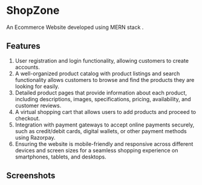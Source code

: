 
# ShopZone

An Ecommerce Website developed using MERN stack .

## Features

1. User registration and login functionality, allowing customers to create accounts.
2. A well-organized product catalog with product listings and search functionality allows customers to browse and find the products they are looking for easily.
3.  Detailed product pages that provide information about each product, including descriptions, images, specifications, pricing, availability, and customer reviews.
4. A virtual shopping cart that allows users to add products and proceed to checkout.
5. Integration with payment gateways to accept online payments securely, such as credit/debit cards, digital wallets, or other payment methods using Razorpay.
6. Ensuring the website is mobile-friendly and responsive across different devices and screen sizes for a seamless shopping experience on smartphones, tablets, and desktops.


## Screenshots



